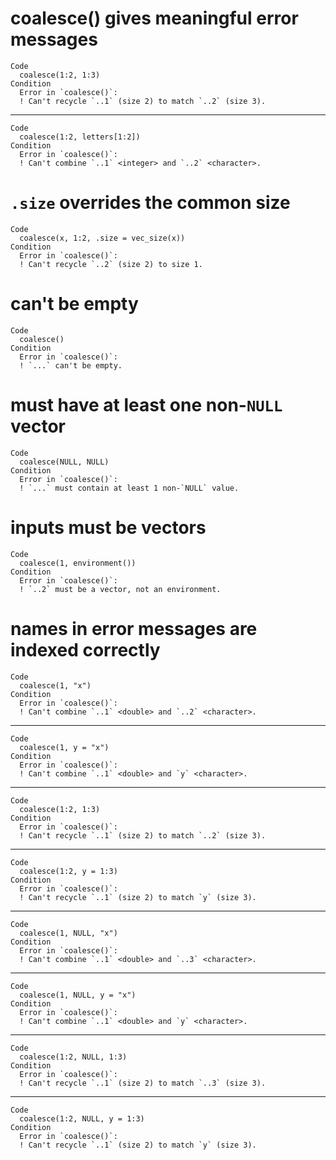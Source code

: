 # coalesce() gives meaningful error messages

    Code
      coalesce(1:2, 1:3)
    Condition
      Error in `coalesce()`:
      ! Can't recycle `..1` (size 2) to match `..2` (size 3).

---

    Code
      coalesce(1:2, letters[1:2])
    Condition
      Error in `coalesce()`:
      ! Can't combine `..1` <integer> and `..2` <character>.

# `.size` overrides the common size

    Code
      coalesce(x, 1:2, .size = vec_size(x))
    Condition
      Error in `coalesce()`:
      ! Can't recycle `..2` (size 2) to size 1.

# can't be empty

    Code
      coalesce()
    Condition
      Error in `coalesce()`:
      ! `...` can't be empty.

# must have at least one non-`NULL` vector

    Code
      coalesce(NULL, NULL)
    Condition
      Error in `coalesce()`:
      ! `...` must contain at least 1 non-`NULL` value.

# inputs must be vectors

    Code
      coalesce(1, environment())
    Condition
      Error in `coalesce()`:
      ! `..2` must be a vector, not an environment.

# names in error messages are indexed correctly

    Code
      coalesce(1, "x")
    Condition
      Error in `coalesce()`:
      ! Can't combine `..1` <double> and `..2` <character>.

---

    Code
      coalesce(1, y = "x")
    Condition
      Error in `coalesce()`:
      ! Can't combine `..1` <double> and `y` <character>.

---

    Code
      coalesce(1:2, 1:3)
    Condition
      Error in `coalesce()`:
      ! Can't recycle `..1` (size 2) to match `..2` (size 3).

---

    Code
      coalesce(1:2, y = 1:3)
    Condition
      Error in `coalesce()`:
      ! Can't recycle `..1` (size 2) to match `y` (size 3).

---

    Code
      coalesce(1, NULL, "x")
    Condition
      Error in `coalesce()`:
      ! Can't combine `..1` <double> and `..3` <character>.

---

    Code
      coalesce(1, NULL, y = "x")
    Condition
      Error in `coalesce()`:
      ! Can't combine `..1` <double> and `y` <character>.

---

    Code
      coalesce(1:2, NULL, 1:3)
    Condition
      Error in `coalesce()`:
      ! Can't recycle `..1` (size 2) to match `..3` (size 3).

---

    Code
      coalesce(1:2, NULL, y = 1:3)
    Condition
      Error in `coalesce()`:
      ! Can't recycle `..1` (size 2) to match `y` (size 3).


